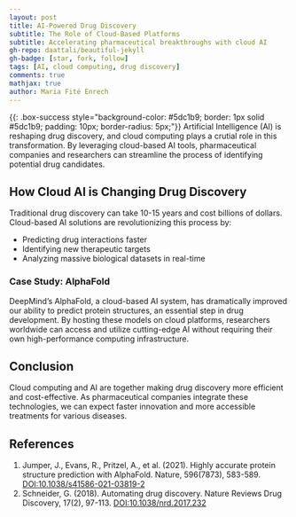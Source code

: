 ```yaml
---
layout: post
title: AI-Powered Drug Discovery
subtitle: The Role of Cloud-Based Platforms
subtitle: Accelerating pharmaceutical breakthroughs with cloud AI
gh-repo: daattali/beautiful-jekyll
gh-badge: [star, fork, follow]
tags: [AI, cloud computing, drug discovery]
comments: true
mathjax: true
author: Maria Fité Enrech
---
```


{{: .box-success style="background-color: #5dc1b9; border: 1px solid #5dc1b9; padding: 10px; border-radius: 5px;"}}
Artificial Intelligence (AI) is reshaping drug discovery, and cloud computing plays a crutial role in this transformation. By leveraging cloud-based AI tools, pharmaceutical companies and researchers can streamline the process of identifying potential drug candidates.


## How Cloud AI is Changing Drug Discovery
Traditional drug discovery can take 10-15 years and cost billions of dollars. Cloud-based AI solutions are revolutionizing this process by:
- Predicting drug interactions faster
- Identifying new therapeutic targets
- Analyzing massive biological datasets in real-time

### Case Study: AlphaFold
DeepMind’s AlphaFold, a cloud-based AI system, has dramatically improved our ability to predict protein structures, an essential step in drug development. By hosting these models on cloud platforms, researchers worldwide can access and utilize cutting-edge AI without requiring their own high-performance computing infrastructure.


## Conclusion
Cloud computing and AI are together making drug discovery more efficient and cost-effective. As pharmaceutical companies integrate these technologies, we can expect faster innovation and more accessible treatments for various diseases.


## References
1. Jumper, J., Evans, R., Pritzel, A., et al. (2021). Highly accurate protein structure prediction with AlphaFold. Nature, 596(7873), 583-589. [DOI:10.1038/s41586-021-03819-2](https://www.nature.com/articles/s41586-021-03819-2)
2. Schneider, G. (2018). Automating drug discovery. Nature Reviews Drug Discovery, 17(2), 97-113. [DOI:10.1038/nrd.2017.232](https://www.nature.com/articles/nrd.2017.232)
